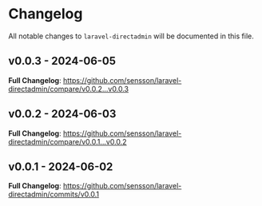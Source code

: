 # Changelog

All notable changes to `laravel-directadmin` will be documented in this file.

## v0.0.3 - 2024-06-05

**Full Changelog**: https://github.com/sensson/laravel-directadmin/compare/v0.0.2...v0.0.3

## v0.0.2 - 2024-06-03

**Full Changelog**: https://github.com/sensson/laravel-directadmin/compare/v0.0.1...v0.0.2

## v0.0.1 - 2024-06-02

**Full Changelog**: https://github.com/sensson/laravel-directadmin/commits/v0.0.1
